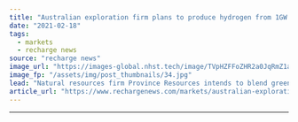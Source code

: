 ```yaml
---
title: "Australian exploration firm plans to produce hydrogen from 1GW wind and solar"
date: "2021-02-18"
tags: 
  - markets
  - recharge news
source: "recharge news"
image_url: "https://images-global.nhst.tech/image/TVpHZFFoZHR2a0JqRmZ1aW5mbEx1VzZOWnpSYTFUUm1WbmVFWFFaVWMxVT0=/nhst/binary/02adebba77401d87ace43c1f46367e21"
image_fp: "/assets/img/post_thumbnails/34.jpg"
lead: "Natural resources firm Province Resources intends to blend green hydrogen into Australian gas pipelines and export it to Asia"
article_url: "https://www.rechargenews.com/markets/australian-exploration-firm-plans-to-produce-hydrogen-from-1gw-wind-and-solar/2-1-965552"
---
```


---
